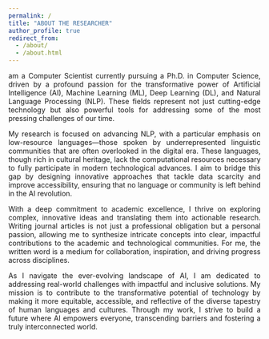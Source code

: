 ```yaml
---
permalink: /
title: "ABOUT THE RESEARCHER"
author_profile: true
redirect_from: 
  - /about/
  - /about.html
---
```

<p style="text-align: justify;">
 am a Computer Scientist currently pursuing a Ph.D. in Computer Science, driven by a profound passion for the transformative power of Artificial Intelligence (AI), Machine Learning (ML), Deep Learning (DL), and Natural Language Processing (NLP). These fields represent not just cutting-edge technology but also powerful tools for addressing some of the most pressing challenges of our time.
</p>

<p style="text-align: justify;">
My research is focused on advancing NLP, with a particular emphasis on low-resource languages—those spoken by underrepresented linguistic communities that are often overlooked in the digital era. These languages, though rich in cultural heritage, lack the computational resources necessary to fully participate in modern technological advances. I aim to bridge this gap by designing innovative approaches that tackle data scarcity and improve accessibility, ensuring that no language or community is left behind in the AI revolution.
</p>

<p style="text-align: justify;">
With a deep commitment to academic excellence, I thrive on exploring complex, innovative ideas and translating them into actionable research. Writing journal articles is not just a professional obligation but a personal passion, allowing me to synthesize intricate concepts into clear, impactful contributions to the academic and technological communities. For me, the written word is a medium for collaboration, inspiration, and driving progress across disciplines.
</p>

<p style="text-align: justify;">
As I navigate the ever-evolving landscape of AI, I am dedicated to addressing real-world challenges with impactful and inclusive solutions. My mission is to contribute to the transformative potential of technology by making it more equitable, accessible, and reflective of the diverse tapestry of human languages and cultures. Through my work, I strive to build a future where AI empowers everyone, transcending barriers and fostering a truly interconnected world.
</p>

